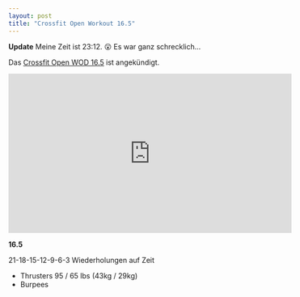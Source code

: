 ```yaml
---
layout: post
title: "Crossfit Open Workout 16.5"
---
```

**Update** Meine Zeit ist 23:12. 😮 Es war ganz schrecklich...

Das [Crossfit Open WOD 16.5][0] ist angekündigt.

<iframe width="560" height="315" src="https://www.youtube-nocookie.com/embed/w9LHMzGR1hg" frameborder="0" allowfullscreen></iframe>

**16.5**

21-18-15-12-9-6-3 Wiederholungen auf Zeit

* Thrusters 95 / 65 lbs (43kg / 29kg)
* Burpees

[0]: http://games.crossfit.com/workouts/the-open/2016#tabs-5

